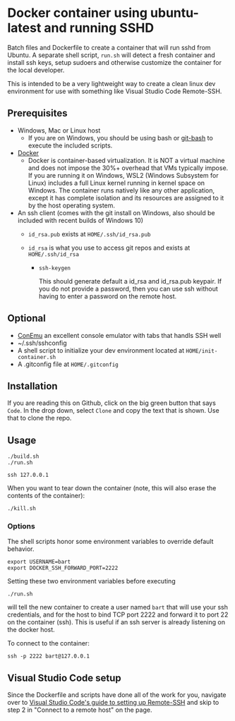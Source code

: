 # Docker container using ubuntu-latest and running SSHD

Batch files and Dockerfile to create a container that will run sshd
from Ubuntu. A separate shell script, ```run.sh``` will detect a fresh
container and install ssh keys, setup sudoers and otherwise customize
the container for the local developer.

This is intended to be a very lightweight way to create a clean linux
dev environment for use with something like Visual Studio Code
Remote-SSH.

## Prerequisites

- Windows, Mac or Linux host
  - If you are on Windows, you should be using bash or [git-bash](https://git-scm.com/downloads) to execute the included scripts.
- [Docker](https://www.docker.com/products/docker-desktop)
  - Docker is container-based virtualization. It is NOT a virtual machine and does not
    impose the 30%+ overhead that VMs typically impose. If you are running it on
    Windows, WSL2 (Windows Subsystem for Linux) includes a full Linux kernel running
    in kernel space on Windows. The container runs natively like any other application,
    except it has complete isolation and its resources are assigned to it by the host
    operating system.
- An ssh client (comes with the git install on Windows, also should be included with
  recent builds of Windows 10)
  - `id_rsa.pub` exists at `HOME/.ssh/id_rsa.pub`
  - `id_rsa` is what you use to access git repos and exists at `HOME/.ssh/id_rsa`

    - ```shell
      ssh-keygen
      ```

      This should generate default a id_rsa and id_rsa.pub keypair. If you do not
      provide a password, then you can use ssh without having to enter a password
      on the remote host.

## Optional

- [ConEmu](https://conemu.github.io/) an excellent console emulator with tabs that handls SSH well
- ~/.ssh/sshconfig
- A shell script to initialize your dev environment located at `HOME/init-container.sh`
- A .gitconfig file at `HOME/.gitconfig`

## Installation

If you are reading this on Github, click on the big green button that says `Code`. In the drop down, select `Clone` and copy the text that is shown. Use that to clone the repo.

## Usage

```shell
./build.sh
./run.sh

ssh 127.0.0.1
```

When you want to tear down the container (note, this will also erase the contents of the container):

```shell
./kill.sh
```

### Options

The shell scripts honor some environment variables to override default
behavior.

```shell
export USERNAME=bart
export DOCKER_SSH_FORWARD_PORT=2222
```

Setting these two environment variables before executing

```shell
./run.sh
```

will tell the new container to create a user named `bart` that will use
your ssh credentials, and for the host to bind TCP port 2222 and forward
it to port 22 on the container (ssh). This is useful if an ssh server is
already listening on the docker host.

To connect to the container:

```shell
ssh -p 2222 bart@127.0.0.1
```

## Visual Studio Code setup

Since the Dockerfile and scripts have done all of the work for you,
navigate over to
[Visual Studio Code's guide to setting up Remote-SSH](https://code.visualstudio.com/docs/remote/ssh#_connect-to-a-remote-host )
and skip to step 2 in "Connect to a remote host" on the page.
